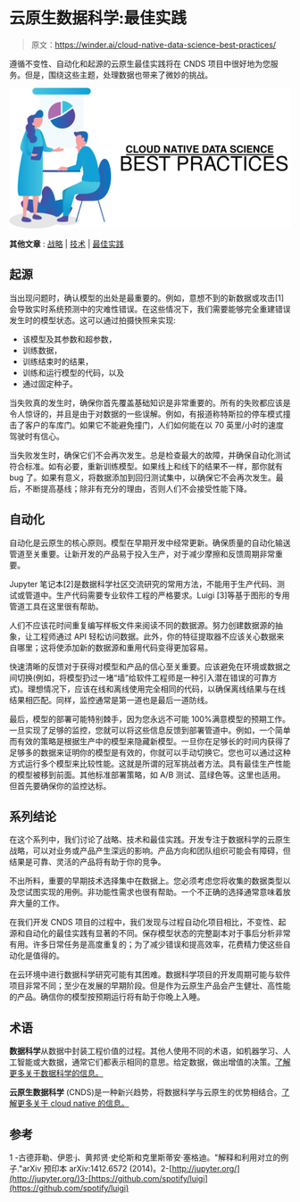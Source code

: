 # 云原生数据科学:最佳实践

> 原文：<https://winder.ai/cloud-native-data-science-best-practices/>

遵循不变性、自动化和起源的云原生最佳实践将在 CNDS 项目中很好地为您服务。但是，围绕这些主题，处理数据也带来了微妙的挑战。

![Abstract image of Cloud Native Data Science Best Practices](img/0a5f8683918df1baf00bef977a7f86f1.png)

**其他文章** : [战略](https://winder.ai/cloud-native-data-science-strategy/) | [技术](https://winder.ai/cloud-native-data-science-technology/) | [最佳实践](https://winder.ai/cloud-native-data-science-best-practices/)

## 起源

当出现问题时，确认模型的出处是最重要的。例如，意想不到的新数据或攻击[1]会导致实时系统预测中的灾难性错误。在这些情况下，我们需要能够完全重建错误发生时的模型状态。这可以通过拍摄快照来实现:

*   该模型及其参数和超参数，
*   训练数据，
*   训练结束时的结果，
*   训练和运行模型的代码，以及
*   通过固定种子。

当失败真的发生时，确保你首先覆盖基础知识是非常重要的。所有的失败都应该是令人惊讶的，并且是由于对数据的一些误解。例如，有报道称特斯拉的停车模式撞击了客户的车库门。如果它不能避免撞门，人们如何能在以 70 英里/小时的速度驾驶时有信心。

当失败发生时，确保它们不会再次发生。总是检查最大的故障，并确保自动化测试符合标准。如有必要，重新训练模型。如果线上和线下的结果不一样，那你就有 bug 了。如果有意义，将数据添加到回归测试集中，以确保它不会再次发生。最后，不断提高基线；除非有充分的理由，否则人们不会接受性能下降。

## 自动化

自动化是云原生的核心原则。模型在早期开发中经常更新。确保质量的自动化输送管道至关重要。让新开发的产品易于投入生产，对于减少摩擦和反馈周期非常重要。

Jupyter 笔记本[2]是数据科学社区交流研究的常用方法，不能用于生产代码、测试或管道中。生产代码需要专业软件工程的严格要求。Luigi [3]等基于图形的专用管道工具在这里很有帮助。

人们不应该花时间重复编写样板文件来阅读不同的数据源。努力创建数据源的抽象，让工程师通过 API 轻松访问数据。此外，你的特征提取器不应该关心数据来自哪里；这将使添加新的数据源和重用代码变得更加容易。

快速清晰的反馈对于获得对模型和产品的信心至关重要。应该避免在环境或数据之间切换(例如，将模型扔过一堵“墙”给软件工程师是一种引入潜在错误的可靠方式)。理想情况下，应该在线和离线使用完全相同的代码，以确保离线结果与在线结果相匹配。同样，监控通常是第一道也是最后一道防线。

最后，模型的部署可能特别棘手，因为您永远不可能 100%满意模型的预期工作。一旦实现了足够的监控，您就可以将这些信息反馈到部署管道中。例如，一个简单而有效的策略是根据生产中的模型来隐藏新模型。一旦你在足够长的时间内获得了足够多的数据来证明你的模型是有效的，你就可以手动切换它。您也可以通过这种方式运行多个模型来比较性能。这就是所谓的冠军挑战者方法。具有最佳生产性能的模型被移到前面。其他标准部署策略，如 A/B 测试、蓝绿色等。这里也适用。但首先要确保你的监控达标。

## 系列结论

在这个系列中，我们讨论了战略、技术和最佳实践。开发专注于数据科学的云原生战略，可以对业务或产品产生深远的影响。产品方向和团队组织可能会有障碍，但结果是可靠、灵活的产品将有助于你的竞争。

不出所料，重要的早期技术选择集中在数据上。您必须考虑您将收集的数据类型以及您试图实现的用例。非功能性需求也很有帮助。一个不正确的选择通常意味着放弃大量的工作。

在我们开发 CNDS 项目的过程中，我们发现与过程自动化项目相比，不变性、起源和自动化的最佳实践有显著的不同。保存模型状态的完整副本对于事后分析非常有用。许多日常任务是高度重复的；为了减少错误和提高效率，花费精力使这些自动化是值得的。

在云环境中进行数据科学研究可能有其困难。数据科学项目的开发周期可能与软件项目非常不同；至少在发展的早期阶段。但是作为云原生产品会产生健壮、高性能的产品。确信你的模型按预期运行将有助于你晚上入睡。

## 术语

**数据科学**从数据中封装工程价值的过程。其他人使用不同的术语，如机器学习、人工智能或大数据，通常它们都表示相同的意思。给定数据，做出增值的决策。[了解更多关于数据科学的信息。](https://winder.ai/what-is-data-science/)

**云原生数据科学** (CNDS)是一种新兴趋势，将数据科学与云原生的优势相结合。[了解更多关于 cloud native 的信息。](https://winder.ai/what-is-cloud-native/)

## 参考

1 -古德菲勒、伊恩·j、黄邦贤·史伦斯和克里斯蒂安·塞格迪。"解释和利用对立的例子."arXiv 预印本 arXiv:1412.6572 (2014)。2-[http://jupyter.org/](http://jupyter.org/)3-[https://github.com/spotify/luigi](https://github.com/spotify/luigi)